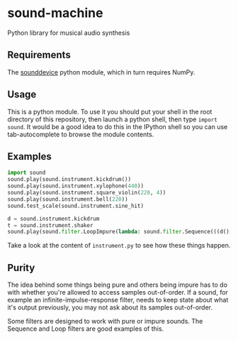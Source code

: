 # sound-machine

Python library for musical audio synthesis

## Requirements

The [sounddevice](http://python-sounddevice.readthedocs.org/) python module, which in turn requires NumPy.

## Usage

This is a python module. To use it you should put your shell in the root directory of this repository, then launch a python shell, then type `import sound`. It would be a good idea to do this in the IPython shell so you can use tab-autocomplete to browse the module contents.

## Examples

```python
import sound
sound.play(sound.instrument.kickdrum())
sound.play(sound.instrument.xylophone(440))
sound.play(sound.instrument.square_violin(220, 4))
sound.play(sound.instrument.bell(220))
sound.test_scale(sound.instrument.sine_hit)

d = sound.instrument.kickdrum
t = sound.instrument.shaker
sound.play(sound.filter.LoopImpure(lambda: sound.filter.Sequence(((d(), 0), (d(), 0.4), (d(), 0.8), (d(), 1.2), (t(), 0), (t(), 0.8))), 1.6))
```

Take a look at the content of `instrument.py` to see how these things happen.

## Purity

The idea behind some things being pure and others being impure has to do with whether you're allowed to access samples out-of-order. If a sound, for example an infinite-impulse-response filter, needs to keep state about what it's output previously, you may not ask about its samples out-of-order.

Some filters are designed to work with pure or impure sounds. The Sequence and Loop filters are good examples of this.

